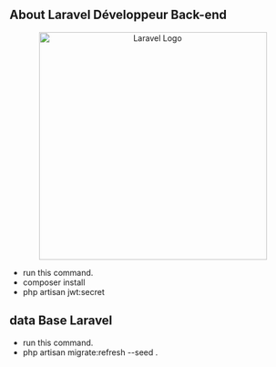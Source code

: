
## About Laravel Développeur Back-end

<p align="center"><a href="https://laravel.com" target="_blank"><img src="https://raw.githubusercontent.com/laravel/art/master/logo-lockup/5%20SVG/2%20CMYK/1%20Full%20Color/laravel-logolockup-cmyk-red.svg" width="400" alt="Laravel Logo"></a></p>


- run this command. </br>
- composer install
- php artisan jwt:secret



## data Base  Laravel


- run this command. </br>
- php artisan migrate:refresh --seed .

